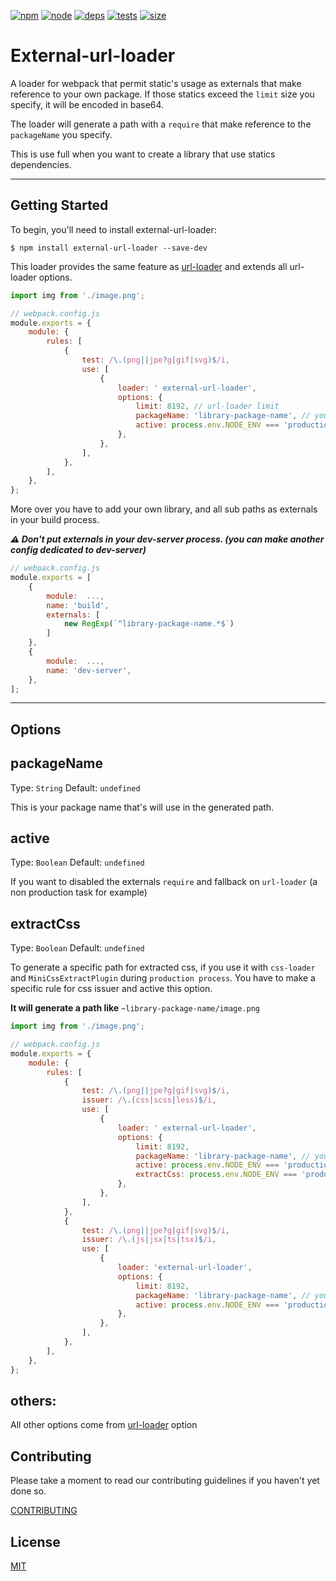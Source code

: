 [![npm][npm]][npm-url]
[![node][node]][node-url]
[![deps][deps]][deps-url]
[![tests][tests]][tests-url]
[![size][size]][size-url]

# External-url-loader

A loader for webpack that permit static's usage as externals that make reference to your own package. If those statics exceed the `limit` size you specify, it will be encoded in base64.

The loader will generate a path with a `require` that make reference to the `packageName` you specify.

This is use full when you want to create a library that use statics dependencies.

---

## Getting Started

To begin, you'll need to install external-url-loader:

```console
$ npm install external-url-loader --save-dev
```

This loader provides the same feature as [url-loader](https://github.com/webpack-contrib/url-loader) and extends all url-loader options.

```js
import img from './image.png';
```

```js
// webpack.config.js
module.exports = {
    module: {
        rules: [
            {
                test: /\.(png||jpe?g|gif|svg)$/i,
                use: [
                    {
                        loader: ' external-url-loader',
                        options: {
                            limit: 8192, // url-loader limit
                            packageName: 'library-package-name', // your package name
                            active: process.env.NODE_ENV === 'production', // if you want to enable or disable external-url-loader and fallback on url-loader
                        },
                    },
                ],
            },
        ],
    },
};
```

More over you have to add your own library, and all sub paths as externals in your build process.

**_:warning: Don't put externals in your dev-server process. (you can make another config dedicated to dev-server)_**

```js
// webpack.config.js
module.exports = [
    {
        module:  ...,
        name: 'build',
        externals: [
            new RegExp(`^library-package-name.*$`)
        ]
    },
    {
        module:  ...,
        name: 'dev-server',
    },
];
```

---

## Options

## packageName

Type: `String`
Default: `undefined`

This is your package name that's will use in the generated path.

## active

Type: `Boolean`
Default: `undefined`

If you want to disabled the externals `require` and fallback on `url-loader` (a non production task for example)

## extractCss

Type: `Boolean`
Default: `undefined`

To generate a specific path for extracted css, if you use it with `css-loader` and `MiniCssExtractPlugin` during `production process`. You have to make a specific rule for css issuer and active this option.

**It will generate a path like** `~library-package-name/image.png`

```js
import img from './image.png';
```

```js
// webpack.config.js
module.exports = {
    module: {
        rules: [
            {
                test: /\.(png||jpe?g|gif|svg)$/i,
                issuer: /\.(css|scss|less)$/i,
                use: [
                    {
                        loader: ' external-url-loader',
                        options: {
                            limit: 8192,
                            packageName: 'library-package-name', // your package name.
                            active: process.env.NODE_ENV === 'production', // if you want to enable or disable external-url-loader and fallback on url-loader.
                            extractCss: process.env.NODE_ENV === 'production', // if you want to enable or disable path generation for css extraction.
                        },
                    },
                ],
            },
            {
                test: /\.(png||jpe?g|gif|svg)$/i,
                issuer: /\.(js|jsx|ts|tsx)$/i,
                use: [
                    {
                        loader: 'external-url-loader',
                        options: {
                            limit: 8192,
                            packageName: 'library-package-name', // your package name.
                            active: process.env.NODE_ENV === 'production', // if you want to enable or disable external-url-loader and fallback on url-loader.
                        },
                    },
                ],
            },
        ],
    },
};
```

## others:

All other options come from [url-loader](https://github.com/webpack-contrib/url-loader) option

## Contributing

Please take a moment to read our contributing guidelines if you haven't yet done so.

[CONTRIBUTING](./.github/CONTRIBUTING.md)

## License

[MIT](./.github/LICENCE)

[npm]: https://img.shields.io/npm/v/external-url-loader.svg
[npm-url]: https://npmjs.com/package/external-url-loader
[node]: https://img.shields.io/node/v/external-url-loader.svg
[node-url]: https://nodejs.org
[deps]: https://david-dm.org/easyni/external-url-loader.svg
[deps-url]: https://david-dm.org/easyni/external-url-loader
[tests]: https://img.shields.io/circleci/project/github/easyni/external-url-loader.svg
[tests-url]: https://circleci.com/gh/easyni/external-url-loader
[cover]: https://codecov.io/gh/easyni/external-url-loader/branch/master/graph/badge.svg
[cover-url]: https://codecov.io/gh/easyni/external-url-loader
[chat]: https://img.shields.io/badge/gitter-webpack%2Fwebpack-brightgreen.svg
[chat-url]: https://gitter.im/webpack/webpack
[size]: https://packagephobia.now.sh/badge?p=external-url-loader
[size-url]: https://packagephobia.now.sh/result?p=external-url-loader
